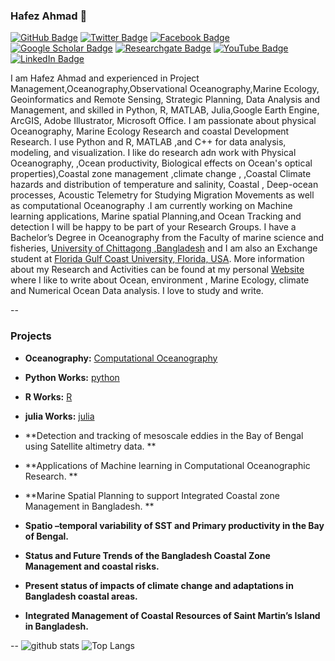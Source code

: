 ### Hafez Ahmad 👋
[![GitHub Badge](https://img.shields.io/github/followers/hafez-ahmad?style=social)](https://github.com/hafez-ahmad)
[![Twitter Badge](https://img.shields.io/twitter/follow/hafezahmad100?style=social)](https://twitter.com/hafezahmad100)
[![Facebook Badge](https://img.shields.io/badge/My-facebook-blue)](https://www.facebook.com/hafez.ahmad100)
[![Google Scholar Badge](https://img.shields.io/badge/Google-Scholar-lightgrey)](https://scholar.google.com/citations?user=ToH-NhkAAAAJ&hl=en)
[![Researchgate Badge](https://img.shields.io/badge/My-facebook-blue)](https://www.researchgate.net/profile/Hafez_Ahmad)
[![YouTube Badge](https://img.shields.io/badge/My-Researchgate-darkblue)](https://www.youtube.com/channel/UCP6C786NzqGcLRVvUj7Rbpw?view_as=subscriber)
[![LinkedIn Badge](https://img.shields.io/badge/My-LinkedIn-blue)](https://www.linkedin.com/in/hafez-ahmad-37a49b102/)


I am Hafez Ahmad and experienced in Project Management,Oceanography,Observational Oceanography,Marine Ecology, Geoinformatics and Remote Sensing, Strategic Planning, Data Analysis and Management, and skilled in Python, R, MATLAB, Julia,Google Earth Engine, ArcGIS, Adobe Illustrator, Microsoft Office. I am passionate about physical Oceanography, Marine Ecology Research and coastal Development Research. I use Python and R, MATLAB ,and C++ for data analysis, modeling, and visualization. I like do research adn work with Physical Oceanography, ,Ocean productivity, Biological effects on Ocean's optical properties),Coastal zone management ,climate change , ,Coastal Climate hazards and distribution of temperature and salinity, Coastal , Deep-ocean processes, Acoustic Telemetry for Studying Migration Movements as well as computational Oceanography .I am currently working on Machine learning applications, Marine spatial Planning,and Ocean Tracking and detection
I will be happy to be part of your Research Groups. I have a Bachelor’s Degree in Oceanography from the Faculty of marine science and fisheries, [University of Chittagong ,Bangladesh](https://cu.ac.bd/) and I am also an Exchange student at [Florida Gulf Coast University, Florida, USA](https://www.fgcu.edu/). More information about my Research and Activities can be found at my personal [Website](https://hafez-ahmad.github.io/HafezAhmadOceanographer.github.io/) where I like to write about Ocean, environment , Marine Ecology, climate and Numerical Ocean Data analysis. I love to study and write. 

--
###  Projects

- **Oceanography:** [Computational Oceanography](https://github.com/hafez-ahmad/Oceanography)
- **Python Works:** [python](https://github.com/hafez-ahmad/python-2.7-code-for-oceanography) 
- **R Works:** [R](https://github.com/hafez-ahmad/R) 
- **julia Works:** [julia](https://github.com/hafez-ahmad/Julia_for_Computational_Oceanography) 

- **Detection and tracking of mesoscale eddies in the Bay of Bengal using Satellite altimetry data. ** 
- **Applications of Machine learning in Computational Oceanographic Research. **
- **Marine Spatial Planning to support Integrated Coastal zone Management in Bangladesh. **
- **Spatio –temporal variability of SST and Primary productivity in the Bay of Bengal.**
- **Status and Future Trends of the Bangladesh Coastal Zone Management and coastal risks.**
- **Present status of impacts of climate change and adaptations in Bangladesh coastal areas.**
- **Integrated Management of Coastal Resources of Saint Martin’s Island in Bangladesh.**

--
![github stats](https://github-readme-stats.vercel.app/api?username=hafez-ahmad&show_icons=true)
![Top Langs](https://github-readme-stats.vercel.app/api/top-langs/?username=hafez-ahmad&hide=javascript,go,html)
<!-- ![Top Langs](https://github-readme-stats.vercel.app/api/top-langs/?username=hafez-ahmad&hide_langs_below=10) -->
